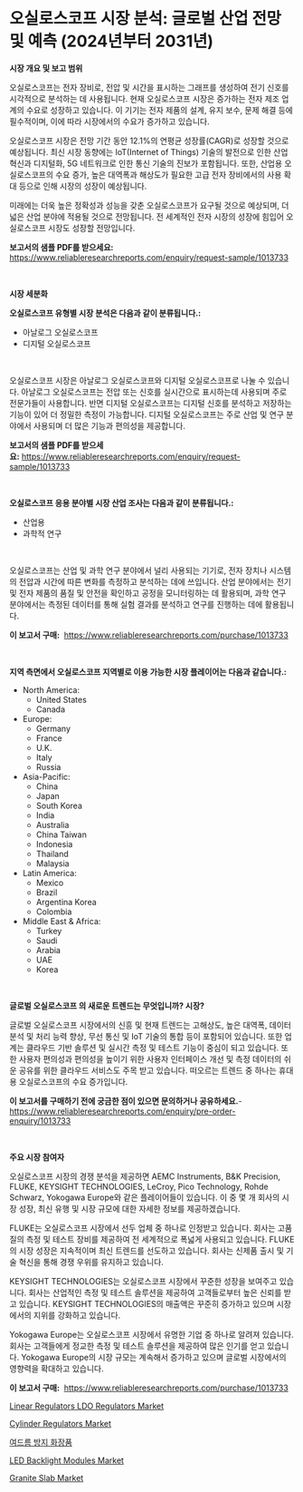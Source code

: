 <p><h1>오실로스코프 시장 분석: 글로벌 산업 전망 및 예측 (2024년부터 2031년)</h1></p><p><strong>시장 개요 및 보고 범위</strong></p>
<p><p>오실로스코프는 전자 장비로, 전압 및 시간을 표시하는 그래프를 생성하여 전기 신호를 시각적으로 분석하는 데 사용됩니다. 현재 오실로스코프 시장은 증가하는 전자 제조 업계의 수요로 성장하고 있습니다. 이 기기는 전자 제품의 설계, 유지 보수, 문제 해결 등에 필수적이며, 이에 따라 시장에서의 수요가 증가하고 있습니다.</p><p>오실로스코프 시장은 전망 기간 동안 12.1%의 연평균 성장률(CAGR)로 성장할 것으로 예상됩니다. 최신 시장 동향에는 IoT(Internet of Things) 기술의 발전으로 인한 산업 혁신과 디지털화, 5G 네트워크로 인한 통신 기술의 진보가 포함됩니다. 또한, 산업용 오실로스코프의 수요 증가, 높은 대역폭과 해상도가 필요한 고급 전자 장비에서의 사용 확대 등으로 인해 시장의 성장이 예상됩니다.</p><p>미래에는 더욱 높은 정확성과 성능을 갖춘 오실로스코프가 요구될 것으로 예상되며, 더 넓은 산업 분야에 적용될 것으로 전망됩니다. 전 세계적인 전자 시장의 성장에 힘입어 오실로스코프 시장도 성장할 전망입니다.</p></p>
<p><strong>보고서의 샘플 PDF를 받으세요:</strong> <a href="https://www.reliableresearchreports.com/enquiry/request-sample/1013733">https://www.reliableresearchreports.com/enquiry/request-sample/1013733</a></p>
<p>&nbsp;</p>
<p><strong>시장 세분화</strong></p>
<p><strong>오실로스코프 유형별 시장 분석은 다음과 같이 분류됩니다.:</strong></p>
<p><ul><li>아날로그 오실로스코프</li><li>디지털 오실로스코프</li></ul></p>
<p>&nbsp;</p>
<p><p>오실로스코프 시장은 아날로그 오실로스코프와 디지털 오실로스코프로 나눌 수 있습니다. 아날로그 오실로스코프는 전압 또는 신호를 실시간으로 표시하는데 사용되며 주로 전문가들이 사용합니다. 반면 디지털 오실로스코프는 디지털 신호를 분석하고 저장하는 기능이 있어 더 정밀한 측정이 가능합니다. 디지털 오실로스코프는 주로 산업 및 연구 분야에서 사용되며 더 많은 기능과 편의성을 제공합니다.</p></p>
<p><strong>보고서의 샘플 PDF를 받으세요:</strong>&nbsp;<a href="https://www.reliableresearchreports.com/enquiry/request-sample/1013733">https://www.reliableresearchreports.com/enquiry/request-sample/1013733</a></p>
<p>&nbsp;</p>
<p><strong> 오실로스코프 응용 분야별 시장 산업 조사는 다음과 같이 분류됩니다.:</strong></p>
<p><ul><li>산업용</li><li>과학적 연구</li></ul></p>
<p>&nbsp;</p>
<p><p>오실로스코프는 산업 및 과학 연구 분야에서 널리 사용되는 기기로, 전자 장치나 시스템의 전압과 시간에 따른 변화를 측정하고 분석하는 데에 쓰입니다. 산업 분야에서는 전기 및 전자 제품의 품질 및 안전을 확인하고 공정을 모니터링하는 데 활용되며, 과학 연구 분야에서는 측정된 데이터를 통해 실험 결과를 분석하고 연구를 진행하는 데에 활용됩니다.</p></p>
<p><strong>이 보고서 구매:</strong>&nbsp; <a href="https://www.reliableresearchreports.com/purchase/1013733">https://www.reliableresearchreports.com/purchase/1013733</a></p>
<p>&nbsp;</p>
<p><strong>지역 측면에서 오실로스코프 지역별로 이용 가능한 시장 플레이어는 다음과 같습니다.:</strong></p>
<p><ul>
    <li>
        North America:
        <ul>
            <li>United States</li>
            <li>Canada</li>
        </ul>
    </li>
    <li>
        Europe:
        <ul>
            <li>Germany</li>
            <li>France</li>
            <li>U.K.</li>
            <li>Italy</li>
            <li>Russia</li>
        </ul>
    </li>
    <li>
        Asia-Pacific:
        <ul>
            <li>China</li>
            <li>Japan</li>
            <li>South Korea</li>
            <li>India</li>
            <li>Australia</li>
            <li>China Taiwan</li>
            <li>Indonesia</li>
            <li>Thailand</li>
            <li>Malaysia</li>
        </ul>
    </li>
    <li>
        Latin America:
        <ul>
            <li>Mexico</li>
            <li>Brazil</li>
            <li>Argentina Korea</li>
            <li>Colombia</li>
        </ul>
    </li>
    <li>
        Middle East & Africa:
        <ul>
            <li>Turkey</li>
            <li>Saudi</li>
            <li>Arabia</li>
            <li>UAE</li>
            <li>Korea</li>
        </ul>
    </li>
    </ul></p>
<p>&nbsp;</p>
<p><strong>글로벌 오실로스코프 의 새로운 트렌드는 무엇입니까? 시장?</strong></p>
<p><p>글로벌 오실로스코프 시장에서의 신흥 및 현재 트렌드는 고해상도, 높은 대역폭, 데이터 분석 및 처리 능력 향상, 무선 통신 및 IoT 기술의 통합 등이 포함되어 있습니다. 또한 업계는 클라우드 기반 솔루션 및 실시간 측정 및 테스트 기능이 중심이 되고 있습니다. 또한 사용자 편의성과 편의성을 높이기 위한 사용자 인터페이스 개선 및 측정 데이터의 쉬운 공유를 위한 클라우드 서비스도 주목 받고 있습니다. 떠오르는 트렌드 중 하나는 휴대용 오실로스코프의 수요 증가입니다.</p></p>
<p><strong>이 보고서를 구매하기 전에 궁금한 점이 있으면 문의하거나 공유하세요.</strong>- <a href="https://www.reliableresearchreports.com/enquiry/pre-order-enquiry/1013733">https://www.reliableresearchreports.com/enquiry/pre-order-enquiry/1013733</a></p>
<p>&nbsp;</p>
<p><strong>주요 시장 참여자</strong></p>
<p><p>오실로스코프 시장의 경쟁 분석을 제공하면 AEMC Instruments, B&K Precision, FLUKE, KEYSIGHT TECHNOLOGIES, LeCroy, Pico Technology, Rohde Schwarz, Yokogawa Europe와 같은 플레이어들이 있습니다. 이 중 몇 개 회사의 시장 성장, 최신 유행 및 시장 규모에 대한 자세한 정보를 제공하겠습니다.</p><p>FLUKE는 오실로스코프 시장에서 선두 업체 중 하나로 인정받고 있습니다. 회사는 고품질의 측정 및 테스트 장비를 제공하여 전 세계적으로 폭넓게 사용되고 있습니다. FLUKE의 시장 성장은 지속적이며 최신 트렌드를 선도하고 있습니다. 회사는 신제품 출시 및 기술 혁신을 통해 경쟁 우위를 유지하고 있습니다.</p><p>KEYSIGHT TECHNOLOGIES는 오실로스코프 시장에서 꾸준한 성장을 보여주고 있습니다. 회사는 산업적인 측정 및 테스트 솔루션을 제공하여 고객들로부터 높은 신뢰를 받고 있습니다. KEYSIGHT TECHNOLOGIES의 매출액은 꾸준히 증가하고 있으며 시장에서의 지위를 강화하고 있습니다.</p><p>Yokogawa Europe는 오실로스코프 시장에서 유명한 기업 중 하나로 알려져 있습니다. 회사는 고객들에게 정교한 측정 및 테스트 솔루션을 제공하여 많은 인기를 얻고 있습니다. Yokogawa Europe의 시장 규모는 계속해서 증가하고 있으며 글로벌 시장에서의 영향력을 확대하고 있습니다.</p></p>
<p><strong>이 보고서 구매:</strong>&nbsp;&nbsp;<a href="https://www.reliableresearchreports.com/purchase/1013733">https://www.reliableresearchreports.com/purchase/1013733</a></p>
<p><p><a href="https://github.com/luckyshygirl/Market-Research-Report-List-3/blob/main/linear-regulators-ldo-regulators-market.md">Linear Regulators LDO Regulators Market</a></p><p><a href="https://view.publitas.com/reportprime-1/cylinder-regulators-market-a-comprehensive-report-of-its-market-share-growth-trends-2024-2031/">Cylinder Regulators Market</a></p><p><a href="https://medium.com/@conradkirrlin76575/%ED%95%AD%EC%97%AC%EB%93%9C-%EB%BE%B0%EB%A3%A8%EC%A7%80-%ED%99%94%EC%9E%A5%ED%92%88-%EC%8B%9C%EC%9E%A5-%EC%A0%84%EB%A7%9D-%EC%82%B0%EC%97%85-%EA%B0%9C%EC%9A%94-%EB%B0%8F-%EC%98%88%EC%B8%A1-2024%EB%85%84%EB%B6%80%ED%84%B0-2031%EB%85%84%EA%B9%8C%EC%A7%80-8d1953307aa3">여드름 방지 화장품</a></p><p><a href="https://github.com/vimar16th/Market-Research-Report-List-3/blob/main/led-backlight-modules-market.md">LED Backlight Modules Market</a></p><p><a href="https://unruly-ladybug-44b.notion.site/Granite-Slab-Market-Analysis-Examines-its-Scope-on-Growth-Opportunities-and-Forecasted-Trends-Spann-7d44bf35d0df4978abd86ef6166b6202">Granite Slab Market</a></p></p>
